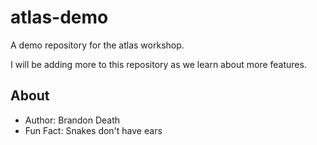 # atlas-demo
A demo repository for the atlas workshop.

I will be adding more to this repository as we learn about more features.

## About

* Author:  Brandon Death
* Fun Fact: Snakes don't have ears
